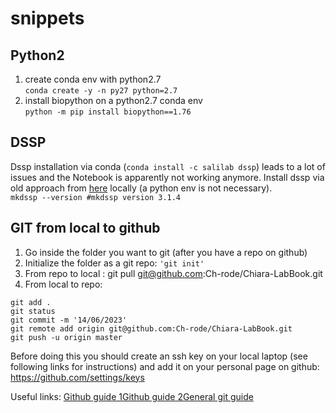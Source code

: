 # snippets


## Python2 
1. create conda env with python2.7  
   `conda create -y -n py27 python=2.7`
2. install biopython on a python2.7 conda env  
`python -m pip install biopython==1.76`

## DSSP
Dssp installation via conda (`conda install -c salilab dssp`) leads to a lot of issues and the Notebook is apparently not working anymore.
Install dssp via old approach from [here](https://github.com/cmbi/dssp) locally (a python env is not necessary).  
`mkdssp --version #mkdssp version 3.1.4`

## GIT from local to github
1. Go inside the folder you want to git (after you have a repo on github)
2. Initialize the folder as a git repo: ```'git init'```
3. From repo to local : git pull git@github.com:Ch-rode/Chiara-LabBook.git
3. From local to repo: 
```
git add .
git status
git commit -m '14/06/2023'
git remote add origin git@github.com:Ch-rode/Chiara-LabBook.git
git push -u origin master
```

Before doing this you should create an ssh key on your local laptop (see following links for instructions) and add it on your personal page on github:  https://github.com/settings/keys

Useful links: 
[Github guide 1](https://docs.github.com/en/authentication/connecting-to-github-with-ssh/generating-a-new-ssh-key-and-adding-it-to-the-ssh-agent)[Github guide 2](https://docs.github.com/en/authentication/connecting-to-github-with-ssh/adding-a-new-ssh-key-to-your-github-account)[General git guide](https://www.google.com/search?q=markdown+how+to+do+code&client=ubuntu-sn&hs=zMX&channel=fs&sxsrf=APwXEddoS5FSYzkLooD9RFwasJaXk1Fs7Q%3A1686759285759&ei=deeJZJHwLYiB9u8PrqW28AU&ved=0ahUKEwjR_rGAlMP_AhWIgP0HHa6SDV4Q4dUDCA4&uact=5&oq=markdown+how+to+do+code&gs_lcp=Cgxnd3Mtd2l6LXNlcnAQAzIECAAQHjIGCAAQCBAeMggIABCKBRCGAzIICAAQigUQhgMyCAgAEIoFEIYDMggIABCKBRCGAzoKCAAQRxDWBBCwAzoKCAAQigUQsAMQQzoHCCMQsAIQJzoHCAAQDRCABDoGCAAQBxAeOggIABAIEAcQHjoGCAAQHhANOggIABAFEB4QDToICAAQBRAHEB5KBAhBGABQ0gZYsRdghhloAXABeACAAZIBiAH0BZIBAzkuMZgBAKABAcABAcgBCg&sclient=gws-wiz-serp)

